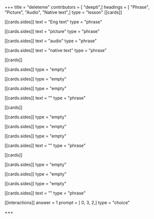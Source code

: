 +++
title = "deleteme"
contributors = [ "deepti",]
headings = [ "Phrase", "Picture", "Audio", "Native text",]
type = "lesson"
[[cards]]

[[cards.sides]]
text = "Eng text"
type = "phrase"

[[cards.sides]]
text = "picture"
type = "phrase"

[[cards.sides]]
text = "audio"
type = "phrase"

[[cards.sides]]
text = "native text"
type = "phrase"

[[cards]]

[[cards.sides]]
type = "empty"

[[cards.sides]]
type = "empty"

[[cards.sides]]
type = "empty"

[[cards.sides]]
text = ""
type = "phrase"

[[cards]]

[[cards.sides]]
type = "empty"

[[cards.sides]]
type = "empty"

[[cards.sides]]
type = "empty"

[[cards.sides]]
text = ""
type = "phrase"

[[cards]]

[[cards.sides]]
type = "empty"

[[cards.sides]]
type = "empty"

[[cards.sides]]
type = "empty"

[[cards.sides]]
text = ""
type = "phrase"

[[interactions]]
answer = 1
prompt = [ 0, 3, 2,]
type = "choice"

+++
